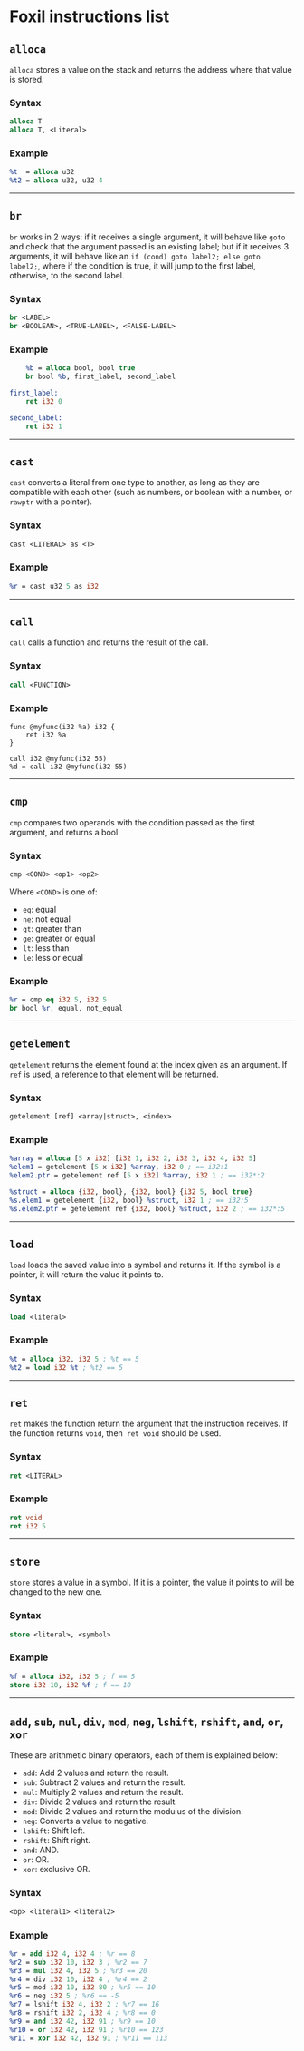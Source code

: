 # Foxil instructions list

## `alloca`
`alloca` stores a value on the stack and returns the address where that
value is stored.

### Syntax
```llvm
alloca T
alloca T, <Literal>
```

### Example
```llvm
%t  = alloca u32
%t2 = alloca u32, u32 4
```

* * *

## `br`
`br` works in 2 ways: if it receives a single argument, it will behave like
`goto` and check that the argument passed is an existing label; but if it
receives 3 arguments, it will behave like an
`if (cond) goto label2; else goto label2;`, where if the condition
is true, it will jump to the first label, otherwise, to the second label.

### Syntax
```llvm
br <LABEL>
br <BOOLEAN>, <TRUE-LABEL>, <FALSE-LABEL>
```

### Example
```llvm
    %b = alloca bool, bool true
    br bool %b, first_label, second_label

first_label:
    ret i32 0

second_label:
    ret i32 1
```

* * *

## `cast`
`cast` converts a literal from one type to another, as long as they are
compatible with each other (such as numbers, or boolean with a number, or
`rawptr` with a pointer).

### Syntax
```llvm
cast <LITERAL> as <T>
```

### Example
```llvm
%r = cast u32 5 as i32
```

* * *

## `call`
`call` calls a function and returns the result of the call.

### Syntax
```llvm
call <FUNCTION>
```

### Example
```
func @myfunc(i32 %a) i32 {
    ret i32 %a
}

call i32 @myfunc(i32 55)
%d = call i32 @myfunc(i32 55)
```

* * *

## `cmp`
`cmp` compares two operands with the condition passed as the
first argument, and returns a bool

### Syntax
```llvm
cmp <COND> <op1> <op2>
```

Where `<COND>` is one of:

* `eq`: equal
* `ne`: not equal
* `gt`: greater than
* `ge`: greater or equal
* `lt`: less than
* `le`: less or equal

### Example
```llvm
%r = cmp eq i32 5, i32 5
br bool %r, equal, not_equal
```

* * *

## `getelement`
`getelement` returns the element found at the index given as an
argument. If `ref` is used, a reference to that element will be
returned.

### Syntax
```llvm
getelement [ref] <array|struct>, <index>
```

### Example
```llvm
%array = alloca [5 x i32] [i32 1, i32 2, i32 3, i32 4, i32 5]
%elem1 = getelement [5 x i32] %array, i32 0 ; == i32:1
%elem2.ptr = getelement ref [5 x i32] %array, i32 1 ; == i32*:2

%struct = alloca {i32, bool}, {i32, bool} {i32 5, bool true}
%s.elem1 = getelement {i32, bool} %struct, i32 1 ; == i32:5
%s.elem2.ptr = getelement ref {i32, bool} %struct, i32 2 ; == i32*:5
```

* * *

## `load`
`load` loads the saved value into a symbol and returns it. If the
symbol is a pointer, it will return the value it points to.

### Syntax
```llvm
load <literal>
```

### Example
```llvm
%t = alloca i32, i32 5 ; %t == 5
%t2 = load i32 %t ; %t2 == 5
```

* * *

## `ret`
`ret` makes the function return the argument that the instruction receives.
If the function returns `void`, then` ret void` should be used.

### Syntax
```llvm
ret <LITERAL>
```

### Example
```llvm
ret void
ret i32 5
```

* * *

## `store`
`store` stores a value in a symbol. If it is a pointer, the value it points to
will be changed to the new one.

### Syntax
```llvm
store <literal>, <symbol>
```

### Example
```llvm
%f = alloca i32, i32 5 ; f == 5
store i32 10, i32 %f ; f == 10
```

* * *

## `add`, `sub`, `mul`, `div`, `mod`, `neg`, `lshift`, `rshift`, `and`, `or`, `xor`
These are arithmetic binary operators, each of them is explained below:

* `add`: Add 2 values ​​and return the result.
* `sub`: Subtract 2 values ​​and return the result.
* `mul`: Multiply 2 values ​​and return the result.
* `div`: Divide 2 values ​​and return the result.
* `mod`: Divide 2 values ​​and return the modulus of the division.
* `neg`: Converts a value to negative.
* `lshift`: Shift left.
* `rshift`: Shift right.
* `and`: AND.
* `or`: OR.
* `xor`: exclusive OR.

### Syntax
```llvm
<op> <literal1> <literal2>
```

### Example
```llvm
%r = add i32 4, i32 4 ; %r == 8
%r2 = sub i32 10, i32 3 ; %r2 == 7
%r3 = mul i32 4, i32 5 ; %r3 == 20
%r4 = div i32 10, i32 4 ; %r4 == 2
%r5 = mod i32 10, i32 80 ; %r5 == 10
%r6 = neg i32 5 ; %r6 == -5
%r7 = lshift i32 4, i32 2 ; %r7 == 16
%r8 = rshift i32 2, i32 4 ; %r8 == 0
%r9 = and i32 42, i32 91 ; %r9 == 10
%r10 = or i32 42, i32 91 ; %r10 == 123
%r11 = xor i32 42, i32 91 ; %r11 == 113
```
